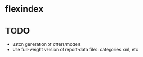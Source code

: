 # flexindex

# TODO
* Batch generation of offers/models
* Use full-weight version of report-data files: categories.xml, etc
